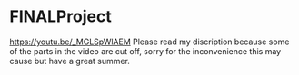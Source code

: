 # FINALProject
https://youtu.be/_MGLSpWlAEM
Please read my discription because some of the parts in the video are cut off, sorry for the inconvenience this may cause but have a great summer.
